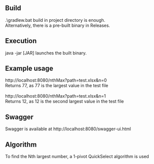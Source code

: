 <h2>Build</h2>
.\gradlew.bat build in project directory is enough.<br/>
Alternatively, there is a pre-built binary in Releases.

<h2>Execution</h2>
java -jar [JAR] launches the built binary.

<h2>Example usage</h2>
http://localhost:8080/nthMax?path=test.xlsx&n=0<br/>
Returns 77, as 77 is the largest value in the test file<br/><br/>
http://localhost:8080/nthMax?path=test.xlsx&n=1<br/>
Returns 12, as 12 is the second largest value in the test file

<h2>Swagger</h2>
Swagger is available at http://localhost:8080/swagger-ui.html

<h2>Algorithm</h2>
To find the Nth largest number, a 1-pivot QuickSelect algorithm is used
